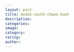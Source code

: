 ```yaml
---
layout: post
title: bedok-south-chwee-kueh
description:
categories:
image:
category:
rating:
author:
---
```

